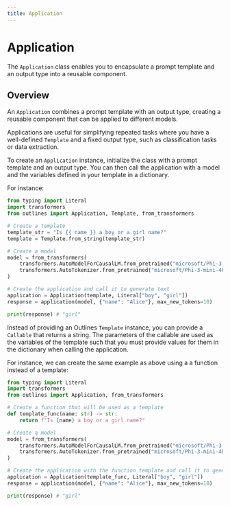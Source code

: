 ```yaml
---
title: Application
---
```


# Application

The `Application` class enables you to encapsulate a prompt template and an output type into a reusable component.

## Overview

An `Application` combines a prompt template with an output type, creating a reusable component that can be applied to different models.

Applications are useful for simplifying repeated tasks where you have a well-defined `Template` and a fixed output type, such as classification tasks or data extraction.

To create an `Application` instance, initialize the class with a prompt template and an output type. You can then call the application with a model and the variables defined in your template in a dictionary.

For instance:

```python
from typing import Literal
import transformers
from outlines import Application, Template, from_transformers

# Create a template
template_str = "Is {{ name }} a boy or a girl name?"
template = Template.from_string(template_str)

# Create a model
model = from_transformers(
    transformers.AutoModelForCausalLM.from_pretrained("microsoft/Phi-3-mini-4k-instruct"),
    transformers.AutoTokenizer.from_pretrained("microsoft/Phi-3-mini-4k-instruct")
)

# Create the application and call it to generate text
application = Application(template, Literal["boy", "girl"])
response = application(model, {"name": "Alice"}, max_new_tokens=10)

print(response) # "girl"
```

Instead of providing an Outlines `Template` instance, you can provide a `Callable` that returns a string. The parameters of the callable are used as the variables of the template such that you must provide values for them in the dictionary when calling the application.

For instance, we can create the same example as above using a a function instead of a template:

```python
from typing import Literal
import transformers
from outlines import Application, from_transformers

# Create a function that will be used as a template
def template_func(name: str) -> str:
    return f"Is {name} a boy or a girl name?"

# Create a model
model = from_transformers(
    transformers.AutoModelForCausalLM.from_pretrained("microsoft/Phi-3-mini-4k-instruct"),
    transformers.AutoTokenizer.from_pretrained("microsoft/Phi-3-mini-4k-instruct")
)

# Create the application with the function template and call it to generate text
application = Application(template_func, Literal["boy", "girl"])
response = application(model, {"name": "Alice"}, max_new_tokens=10)

print(response) # "girl"
```
